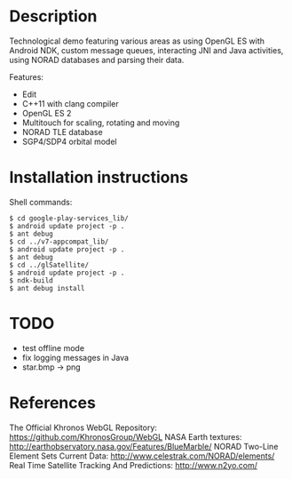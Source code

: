 # Description

Technological demo featuring various areas as using OpenGL ES with Android NDK, custom message queues, interacting JNI and Java activities, using NORAD databases and parsing their data.

Features:

 - Edit
 - C++11 with clang compiler
 - OpenGL ES 2
 - Multitouch for scaling, rotating and moving
 - NORAD TLE database
 - SGP4/SDP4 orbital model

# Installation instructions

Shell commands:

    $ cd google-play-services_lib/
    $ android update project -p .
    $ ant debug
    $ cd ../v7-appcompat_lib/
    $ android update project -p .
    $ ant debug
    $ cd ../glSatellite/
    $ android update project -p .
    $ ndk-build
    $ ant debug install


# TODO

 - test offline mode
 - fix logging messages in Java
 - star.bmp -> png

# References

The Official Khronos WebGL Repository: https://github.com/KhronosGroup/WebGL
NASA Earth textures: http://earthobservatory.nasa.gov/Features/BlueMarble/
NORAD Two-Line Element Sets Current Data: http://www.celestrak.com/NORAD/elements/
Real Time Satellite Tracking And Predictions: http://www.n2yo.com/
